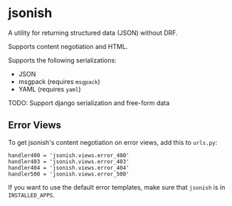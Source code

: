 # jsonish

A utility for returning structured data (JSON) without DRF.

Supports content negotiation and HTML.

Supports the following serializations:

- JSON
- msgpack (requires `msgpack`)
- YAML (requires `yaml`)

TODO: Support django serialization and free-form data

## Error Views

To get jsonish's content negotiation on error views, add this to `urls.py`:

```
handler400 = 'jsonish.views.error_400'
handler403 = 'jsonish.views.error_403'
handler404 = 'jsonish.views.error_404'
handler500 = 'jsonish.views.error_500'
```

If you want to use the default error templates, make sure that `jsonish` is in `INSTALLED_APPS`.
